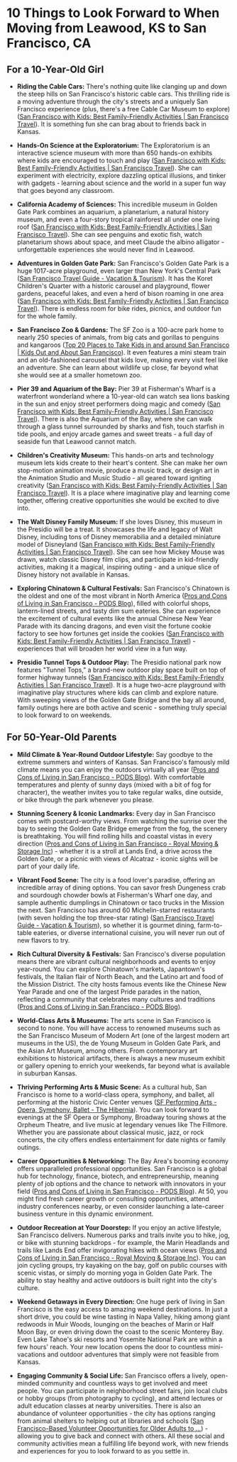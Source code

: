 # 10 Things to Look Forward to When Moving from Leawood, KS to San Francisco, CA

## For a 10-Year-Old Girl

- **Riding the Cable Cars:** There's nothing quite like clanging up and down the steep hills on San Francisco's historic cable cars. This thrilling ride is a moving adventure through the city's streets and a uniquely San Francisco experience (plus, there's a free Cable Car Museum to explore) ([San Francisco with Kids: Best Family-Friendly Activities | San Francisco Travel](https://www.sftravel.com/article/san-francisco-kids-best-family-friendly-activities)). It is something fun she can brag about to friends back in Kansas.

- **Hands-On Science at the Exploratorium:** The Exploratorium is an interactive science museum with more than 650 hands-on exhibits where kids are encouraged to touch and play ([San Francisco with Kids: Best Family-Friendly Activities | San Francisco Travel](https://www.sftravel.com/article/san-francisco-kids-best-family-friendly-activities)). She can experiment with electricity, explore dazzling optical illusions, and tinker with gadgets - learning about science and the world in a super fun way that goes beyond any classroom.

- **California Academy of Sciences:** This incredible museum in Golden Gate Park combines an aquarium, a planetarium, a natural history museum, and even a four-story tropical rainforest all under one living roof ([San Francisco with Kids: Best Family-Friendly Activities | San Francisco Travel](https://www.sftravel.com/article/san-francisco-kids-best-family-friendly-activities)). She can see penguins and exotic fish, watch planetarium shows about space, and meet Claude the albino alligator - unforgettable experiences she would never find in Leawood.

- **Adventures in Golden Gate Park:** San Francisco's Golden Gate Park is a huge 1017-acre playground, even larger than New York's Central Park ([San Francisco Travel Guide - Vacation & Tourism](https://www.travelandleisure.com/travel-guide/san-francisco)). It has the Koret Children's Quarter with a historic carousel and playground, flower gardens, peaceful lakes, and even a herd of bison roaming in one area ([San Francisco with Kids: Best Family-Friendly Activities | San Francisco Travel](https://www.sftravel.com/article/san-francisco-kids-best-family-friendly-activities)). There is endless room for bike rides, picnics, and outdoor fun for the whole family.

- **San Francisco Zoo & Gardens:** The SF Zoo is a 100-acre park home to nearly 250 species of animals, from big cats and gorillas to penguins and kangaroos ([Top 20 Places to Take Kids in and around San Francisco | Kids Out and About San Francisco](https://sanfran.kidsoutandabout.com/content/top-20-places-take-kids-and-around-san-francisco)). It even features a mini steam train and an old-fashioned carousel that kids love, making every visit feel like an adventure. She can learn about wildlife up close, far beyond what she would see at a smaller hometown zoo.

- **Pier 39 and Aquarium of the Bay:** Pier 39 at Fisherman's Wharf is a waterfront wonderland where a 10-year-old can watch sea lions basking in the sun and enjoy street performers doing magic and comedy ([San Francisco with Kids: Best Family-Friendly Activities | San Francisco Travel](https://www.sftravel.com/article/san-francisco-kids-best-family-friendly-activities)). There is also the Aquarium of the Bay, where she can walk through a glass tunnel surrounded by sharks and fish, touch starfish in tide pools, and enjoy arcade games and sweet treats - a full day of seaside fun that Leawood cannot match.

- **Children's Creativity Museum:** This hands-on arts and technology museum lets kids create to their heart's content. She can make her own stop-motion animation movie, produce a music track, or design art in the Animation Studio and Music Studio - all geared toward igniting creativity ([San Francisco with Kids: Best Family-Friendly Activities | San Francisco Travel](https://www.sftravel.com/article/san-francisco-kids-best-family-friendly-activities)). It is a place where imaginative play and learning come together, offering creative opportunities she would be excited to dive into.

- **The Walt Disney Family Museum:** If she loves Disney, this museum in the Presidio will be a treat. It showcases the life and legacy of Walt Disney, including tons of Disney memorabilia and a detailed miniature model of Disneyland ([San Francisco with Kids: Best Family-Friendly Activities | San Francisco Travel](https://www.sftravel.com/article/san-francisco-kids-best-family-friendly-activities)). She can see how Mickey Mouse was drawn, watch classic Disney film clips, and participate in kid-friendly activities, making it a magical, inspiring outing - and a unique slice of Disney history not available in Kansas.

- **Exploring Chinatown & Cultural Festivals:** San Francisco's Chinatown is the oldest and one of the most vibrant in North America ([Pros and Cons of Living in San Francisco - PODS Blog](https://www.pods.com/blog/pros-cons-living-in-san-francisco)), filled with colorful shops, lantern-lined streets, and tasty dim sum eateries. She can experience the excitement of cultural events like the annual Chinese New Year Parade with its dancing dragons, and even visit the fortune cookie factory to see how fortunes get inside the cookies ([San Francisco with Kids: Best Family-Friendly Activities | San Francisco Travel](https://www.sftravel.com/article/san-francisco-kids-best-family-friendly-activities)) - experiences that will broaden her world view in a fun way.

- **Presidio Tunnel Tops & Outdoor Play:** The Presidio national park now features "Tunnel Tops," a brand-new outdoor play space built on top of former highway tunnels ([San Francisco with Kids: Best Family-Friendly Activities | San Francisco Travel](https://www.sftravel.com/article/san-francisco-kids-best-family-friendly-activities)). It is a huge two-acre playground with imaginative play structures where kids can climb and explore nature. With sweeping views of the Golden Gate Bridge and the bay all around, family outings here are both active and scenic - something truly special to look forward to on weekends.

## For 50-Year-Old Parents

- **Mild Climate & Year-Round Outdoor Lifestyle:** Say goodbye to the extreme summers and winters of Kansas. San Francisco's famously mild climate means you can enjoy the outdoors virtually all year ([Pros and Cons of Living in San Francisco - PODS Blog](https://www.pods.com/blog/pros-cons-living-in-san-francisco)). With comfortable temperatures and plenty of sunny days (mixed with a bit of fog for character), the weather invites you to take regular walks, dine outside, or bike through the park whenever you please.

- **Stunning Scenery & Iconic Landmarks:** Every day in San Francisco comes with postcard-worthy views. From watching the sunrise over the bay to seeing the Golden Gate Bridge emerge from the fog, the scenery is breathtaking. You will find rolling hills and coastal vistas in every direction ([Pros and Cons of Living in San Francisco - Royal Moving & Storage Inc](https://royalmovingco.com/blog/pros-and-cons-of-living-in-san-francisco)) - whether it is a stroll at Lands End, a drive across the Golden Gate, or a picnic with views of Alcatraz - iconic sights will be part of your daily life.

- **Vibrant Food Scene:** The city is a food lover's paradise, offering an incredible array of dining options. You can savor fresh Dungeness crab and sourdough chowder bowls at Fisherman's Wharf one day, and sample authentic dumplings in Chinatown or taco trucks in the Mission the next. San Francisco has around 60 Michelin-starred restaurants (with seven holding the top three-star rating) ([San Francisco Travel Guide - Vacation & Tourism](https://www.travelandleisure.com/travel-guide/san-francisco)), so whether it is gourmet dining, farm-to-table eateries, or diverse international cuisine, you will never run out of new flavors to try.

- **Rich Cultural Diversity & Festivals:** San Francisco's diverse population means there are vibrant cultural neighborhoods and events to enjoy year-round. You can explore Chinatown's markets, Japantown's festivals, the Italian flair of North Beach, and the Latino art and food of the Mission District. The city hosts famous events like the Chinese New Year Parade and one of the largest Pride parades in the nation, reflecting a community that celebrates many cultures and traditions ([Pros and Cons of Living in San Francisco - PODS Blog](https://www.pods.com/blog/pros-cons-living-in-san-francisco)).

- **World-Class Arts & Museums:** The arts scene in San Francisco is second to none. You will have access to renowned museums such as the San Francisco Museum of Modern Art (one of the largest modern art museums in the US), the de Young Museum in Golden Gate Park, and the Asian Art Museum, among others. From contemporary art exhibitions to historical artifacts, there is always a new museum exhibit or gallery opening to enrich your weekends, far beyond what is available in suburban Kansas.

- **Thriving Performing Arts & Music Scene:** As a cultural hub, San Francisco is home to a world-class opera, symphony, and ballet, all performing at the historic Civic Center venues ([SF Performing Arts - Opera, Symphony, Ballet - The Hibernia](https://thehiberniasf.com/sf-performing-arts/)). You can look forward to evenings at the SF Opera or Symphony, Broadway touring shows at the Orpheum Theatre, and live music at legendary venues like The Fillmore. Whether you are passionate about classical music, jazz, or rock concerts, the city offers endless entertainment for date nights or family outings.

- **Career Opportunities & Networking:** The Bay Area's booming economy offers unparalleled professional opportunities. San Francisco is a global hub for technology, finance, biotech, and entrepreneurship, meaning plenty of job options and the chance to network with innovators in your field ([Pros and Cons of Living in San Francisco - PODS Blog](https://www.pods.com/blog/pros-cons-living-in-san-francisco)). At 50, you might find fresh career growth or consulting opportunities, attend industry conferences nearby, or even consider launching a late-career business venture in this dynamic environment.

- **Outdoor Recreation at Your Doorstep:** If you enjoy an active lifestyle, San Francisco delivers. Numerous parks and trails invite you to hike, jog, or bike with stunning backdrops - for example, the Marin Headlands and trails like Lands End offer invigorating hikes with ocean views ([Pros and Cons of Living in San Francisco - Royal Moving & Storage Inc](https://royalmovingco.com/blog/pros-and-cons-of-living-in-san-francisco)). You can join cycling groups, try kayaking on the bay, golf on public courses with scenic vistas, or simply do morning yoga in Golden Gate Park. The ability to stay healthy and active outdoors is built right into the city's culture.

- **Weekend Getaways in Every Direction:** One huge perk of living in San Francisco is the easy access to amazing weekend destinations. In just a short drive, you could be wine tasting in Napa Valley, hiking among giant redwoods in Muir Woods, lounging on the beaches of Marin or Half Moon Bay, or even driving down the coast to the scenic Monterey Bay. Even Lake Tahoe's ski resorts and Yosemite National Park are within a few hours' reach. Your new location opens the door to countless mini-vacations and outdoor adventures that simply were not feasible from Kansas.

- **Engaging Community & Social Life:** San Francisco offers a lively, open-minded community and countless ways to get involved and meet people. You can participate in neighborhood street fairs, join local clubs or hobby groups (from photography to cycling), and attend lectures or adult education classes at nearby universities. There is also an abundance of volunteer opportunities - the city has options ranging from animal shelters to helping out at libraries and schools ([San Francisco-Based Volunteer Opportunities for Older Adults to ...](https://www.ioaging.org/senior-socialization/san-francisco-based-volunteer-opportunities-older-adults/)) - allowing you to give back and connect with others. All these social and community activities mean a fulfilling life beyond work, with new friends and experiences for you to look forward to as you settle in.